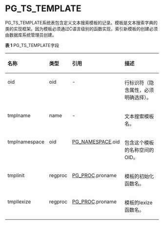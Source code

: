 # PG\_TS\_TEMPLATE

PG\_TS\_TEMPLATE系统表包含定义文本搜索模板的记录。模板是文本搜索字典的类的实现框架。因为模板必须通过C语言级别的函数实现，索引新模板的创建必须由数据库系统管理员创建。

**表 1**  PG\_TS\_TEMPLATE字段

<a name="zh-cn_topic_0283137243_zh-cn_topic_0237122326_zh-cn_topic_0059778577_t0bd1d6a1bf6449d1bc9fd14b6b748e53"></a>
<table><thead align="left"><tr id="zh-cn_topic_0283137243_zh-cn_topic_0237122326_zh-cn_topic_0059778577_rb3d06bb9fb354bd4ba6bd922b2309cbf"><th class="cellrowborder" valign="top" width="21.05%" id="mcps1.2.5.1.1"><p id="zh-cn_topic_0283137243_zh-cn_topic_0237122326_zh-cn_topic_0059778577_a63a9f3952da642d696c90f617bf04cb8"><a name="zh-cn_topic_0283137243_zh-cn_topic_0237122326_zh-cn_topic_0059778577_a63a9f3952da642d696c90f617bf04cb8"></a><a name="zh-cn_topic_0283137243_zh-cn_topic_0237122326_zh-cn_topic_0059778577_a63a9f3952da642d696c90f617bf04cb8"></a>名称</p>
</th>
<th class="cellrowborder" valign="top" width="11.09%" id="mcps1.2.5.1.2"><p id="zh-cn_topic_0283137243_zh-cn_topic_0237122326_zh-cn_topic_0059778577_ad23ee962a1f34210a540ddb3880daeb1"><a name="zh-cn_topic_0283137243_zh-cn_topic_0237122326_zh-cn_topic_0059778577_ad23ee962a1f34210a540ddb3880daeb1"></a><a name="zh-cn_topic_0283137243_zh-cn_topic_0237122326_zh-cn_topic_0059778577_ad23ee962a1f34210a540ddb3880daeb1"></a>类型</p>
</th>
<th class="cellrowborder" valign="top" width="28.01%" id="mcps1.2.5.1.3"><p id="zh-cn_topic_0283137243_zh-cn_topic_0237122326_zh-cn_topic_0059778577_a5d684c3996dd49199738650835b9e1d0"><a name="zh-cn_topic_0283137243_zh-cn_topic_0237122326_zh-cn_topic_0059778577_a5d684c3996dd49199738650835b9e1d0"></a><a name="zh-cn_topic_0283137243_zh-cn_topic_0237122326_zh-cn_topic_0059778577_a5d684c3996dd49199738650835b9e1d0"></a>引用</p>
</th>
<th class="cellrowborder" valign="top" width="39.85%" id="mcps1.2.5.1.4"><p id="zh-cn_topic_0283137243_zh-cn_topic_0237122326_zh-cn_topic_0059778577_a8ffb5df8a3e74097a9a82eb1e8b3ead9"><a name="zh-cn_topic_0283137243_zh-cn_topic_0237122326_zh-cn_topic_0059778577_a8ffb5df8a3e74097a9a82eb1e8b3ead9"></a><a name="zh-cn_topic_0283137243_zh-cn_topic_0237122326_zh-cn_topic_0059778577_a8ffb5df8a3e74097a9a82eb1e8b3ead9"></a>描述</p>
</th>
</tr>
</thead>
<tbody><tr id="zh-cn_topic_0283137243_zh-cn_topic_0237122326_zh-cn_topic_0059778577_r5bee00ab6b28463799354f3ab6b599bc"><td class="cellrowborder" valign="top" width="21.05%" headers="mcps1.2.5.1.1 "><p id="zh-cn_topic_0283137243_zh-cn_topic_0237122326_zh-cn_topic_0059778577_aa6599e280b1545f090a0fabd2ff437fc"><a name="zh-cn_topic_0283137243_zh-cn_topic_0237122326_zh-cn_topic_0059778577_aa6599e280b1545f090a0fabd2ff437fc"></a><a name="zh-cn_topic_0283137243_zh-cn_topic_0237122326_zh-cn_topic_0059778577_aa6599e280b1545f090a0fabd2ff437fc"></a>oid</p>
</td>
<td class="cellrowborder" valign="top" width="11.09%" headers="mcps1.2.5.1.2 "><p id="zh-cn_topic_0283137243_zh-cn_topic_0237122326_zh-cn_topic_0059778577_a19f92bd4135444c089d71467bf3ab28b"><a name="zh-cn_topic_0283137243_zh-cn_topic_0237122326_zh-cn_topic_0059778577_a19f92bd4135444c089d71467bf3ab28b"></a><a name="zh-cn_topic_0283137243_zh-cn_topic_0237122326_zh-cn_topic_0059778577_a19f92bd4135444c089d71467bf3ab28b"></a>oid</p>
</td>
<td class="cellrowborder" valign="top" width="28.01%" headers="mcps1.2.5.1.3 "><p id="zh-cn_topic_0283137243_zh-cn_topic_0237122326_zh-cn_topic_0059778577_a105b0b1ac9f1433bbe69bab373d28480"><a name="zh-cn_topic_0283137243_zh-cn_topic_0237122326_zh-cn_topic_0059778577_a105b0b1ac9f1433bbe69bab373d28480"></a><a name="zh-cn_topic_0283137243_zh-cn_topic_0237122326_zh-cn_topic_0059778577_a105b0b1ac9f1433bbe69bab373d28480"></a>-</p>
</td>
<td class="cellrowborder" valign="top" width="39.85%" headers="mcps1.2.5.1.4 "><p id="zh-cn_topic_0283137243_zh-cn_topic_0237122326_zh-cn_topic_0059778577_a1c7c16db67e84e79bf23f57b39ea1bb8"><a name="zh-cn_topic_0283137243_zh-cn_topic_0237122326_zh-cn_topic_0059778577_a1c7c16db67e84e79bf23f57b39ea1bb8"></a><a name="zh-cn_topic_0283137243_zh-cn_topic_0237122326_zh-cn_topic_0059778577_a1c7c16db67e84e79bf23f57b39ea1bb8"></a>行标识符（隐含属性，必须明确选择）。</p>
</td>
</tr>
<tr id="zh-cn_topic_0283137243_zh-cn_topic_0237122326_zh-cn_topic_0059778577_r6d7544492f1a4ef8826e43bf7dbcdeb4"><td class="cellrowborder" valign="top" width="21.05%" headers="mcps1.2.5.1.1 "><p id="zh-cn_topic_0283137243_zh-cn_topic_0237122326_zh-cn_topic_0059778577_add9f03b81fb548a0b5adfe19d055dd86"><a name="zh-cn_topic_0283137243_zh-cn_topic_0237122326_zh-cn_topic_0059778577_add9f03b81fb548a0b5adfe19d055dd86"></a><a name="zh-cn_topic_0283137243_zh-cn_topic_0237122326_zh-cn_topic_0059778577_add9f03b81fb548a0b5adfe19d055dd86"></a>tmplname</p>
</td>
<td class="cellrowborder" valign="top" width="11.09%" headers="mcps1.2.5.1.2 "><p id="zh-cn_topic_0283137243_zh-cn_topic_0237122326_zh-cn_topic_0059778577_ab0b4da877afb4de59a650cb98df39c23"><a name="zh-cn_topic_0283137243_zh-cn_topic_0237122326_zh-cn_topic_0059778577_ab0b4da877afb4de59a650cb98df39c23"></a><a name="zh-cn_topic_0283137243_zh-cn_topic_0237122326_zh-cn_topic_0059778577_ab0b4da877afb4de59a650cb98df39c23"></a>name</p>
</td>
<td class="cellrowborder" valign="top" width="28.01%" headers="mcps1.2.5.1.3 "><p id="zh-cn_topic_0283137243_zh-cn_topic_0237122326_zh-cn_topic_0059778577_a7157d8849340447a949f7fdf263a418e"><a name="zh-cn_topic_0283137243_zh-cn_topic_0237122326_zh-cn_topic_0059778577_a7157d8849340447a949f7fdf263a418e"></a><a name="zh-cn_topic_0283137243_zh-cn_topic_0237122326_zh-cn_topic_0059778577_a7157d8849340447a949f7fdf263a418e"></a>-</p>
</td>
<td class="cellrowborder" valign="top" width="39.85%" headers="mcps1.2.5.1.4 "><p id="zh-cn_topic_0283137243_zh-cn_topic_0237122326_zh-cn_topic_0059778577_a81d5463e6bb644c09459cb764b8575b0"><a name="zh-cn_topic_0283137243_zh-cn_topic_0237122326_zh-cn_topic_0059778577_a81d5463e6bb644c09459cb764b8575b0"></a><a name="zh-cn_topic_0283137243_zh-cn_topic_0237122326_zh-cn_topic_0059778577_a81d5463e6bb644c09459cb764b8575b0"></a>文本搜索模板名。</p>
</td>
</tr>
<tr id="zh-cn_topic_0283137243_zh-cn_topic_0237122326_zh-cn_topic_0059778577_rc2ded3066ec94b398b03e597a40712bb"><td class="cellrowborder" valign="top" width="21.05%" headers="mcps1.2.5.1.1 "><p id="zh-cn_topic_0283137243_zh-cn_topic_0237122326_zh-cn_topic_0059778577_a7e920132a7fd4d55bb50b39697e1ebd1"><a name="zh-cn_topic_0283137243_zh-cn_topic_0237122326_zh-cn_topic_0059778577_a7e920132a7fd4d55bb50b39697e1ebd1"></a><a name="zh-cn_topic_0283137243_zh-cn_topic_0237122326_zh-cn_topic_0059778577_a7e920132a7fd4d55bb50b39697e1ebd1"></a>tmplnamespace</p>
</td>
<td class="cellrowborder" valign="top" width="11.09%" headers="mcps1.2.5.1.2 "><p id="zh-cn_topic_0283137243_zh-cn_topic_0237122326_zh-cn_topic_0059778577_a8cc92b24edca4c689b951a57c5456660"><a name="zh-cn_topic_0283137243_zh-cn_topic_0237122326_zh-cn_topic_0059778577_a8cc92b24edca4c689b951a57c5456660"></a><a name="zh-cn_topic_0283137243_zh-cn_topic_0237122326_zh-cn_topic_0059778577_a8cc92b24edca4c689b951a57c5456660"></a>oid</p>
</td>
<td class="cellrowborder" valign="top" width="28.01%" headers="mcps1.2.5.1.3 "><p id="zh-cn_topic_0283137243_zh-cn_topic_0237122326_zh-cn_topic_0059778577_a95dcf17152134d739b1bd9e9846e619a"><a name="zh-cn_topic_0283137243_zh-cn_topic_0237122326_zh-cn_topic_0059778577_a95dcf17152134d739b1bd9e9846e619a"></a><a name="zh-cn_topic_0283137243_zh-cn_topic_0237122326_zh-cn_topic_0059778577_a95dcf17152134d739b1bd9e9846e619a"></a><a href="PG_NAMESPACE.md">PG_NAMESPACE</a>.oid</p>
</td>
<td class="cellrowborder" valign="top" width="39.85%" headers="mcps1.2.5.1.4 "><p id="zh-cn_topic_0283137243_zh-cn_topic_0237122326_zh-cn_topic_0059778577_a3a989c8f54a7453dac349da0a8acc094"><a name="zh-cn_topic_0283137243_zh-cn_topic_0237122326_zh-cn_topic_0059778577_a3a989c8f54a7453dac349da0a8acc094"></a><a name="zh-cn_topic_0283137243_zh-cn_topic_0237122326_zh-cn_topic_0059778577_a3a989c8f54a7453dac349da0a8acc094"></a>包含这个模板的名称空间的OID。</p>
</td>
</tr>
<tr id="zh-cn_topic_0283137243_zh-cn_topic_0237122326_zh-cn_topic_0059778577_r34e95fa17c8e4b2a96f15d5829882681"><td class="cellrowborder" valign="top" width="21.05%" headers="mcps1.2.5.1.1 "><p id="zh-cn_topic_0283137243_zh-cn_topic_0237122326_zh-cn_topic_0059778577_aac8e350958df4c53a975aa6c4aa885b3"><a name="zh-cn_topic_0283137243_zh-cn_topic_0237122326_zh-cn_topic_0059778577_aac8e350958df4c53a975aa6c4aa885b3"></a><a name="zh-cn_topic_0283137243_zh-cn_topic_0237122326_zh-cn_topic_0059778577_aac8e350958df4c53a975aa6c4aa885b3"></a>tmplinit</p>
</td>
<td class="cellrowborder" valign="top" width="11.09%" headers="mcps1.2.5.1.2 "><p id="zh-cn_topic_0283137243_zh-cn_topic_0237122326_zh-cn_topic_0059778577_a112a784b3b664eeea6630faa29837bb5"><a name="zh-cn_topic_0283137243_zh-cn_topic_0237122326_zh-cn_topic_0059778577_a112a784b3b664eeea6630faa29837bb5"></a><a name="zh-cn_topic_0283137243_zh-cn_topic_0237122326_zh-cn_topic_0059778577_a112a784b3b664eeea6630faa29837bb5"></a>regproc</p>
</td>
<td class="cellrowborder" valign="top" width="28.01%" headers="mcps1.2.5.1.3 "><p id="zh-cn_topic_0283137243_zh-cn_topic_0237122326_zh-cn_topic_0059778577_a028841cfca124566bb2418112fc11fad"><a name="zh-cn_topic_0283137243_zh-cn_topic_0237122326_zh-cn_topic_0059778577_a028841cfca124566bb2418112fc11fad"></a><a name="zh-cn_topic_0283137243_zh-cn_topic_0237122326_zh-cn_topic_0059778577_a028841cfca124566bb2418112fc11fad"></a><a href="PG_PROC.md">PG_PROC</a>.proname</p>
</td>
<td class="cellrowborder" valign="top" width="39.85%" headers="mcps1.2.5.1.4 "><p id="zh-cn_topic_0283137243_zh-cn_topic_0237122326_zh-cn_topic_0059778577_a770170f3d7964a81abe569dee85b498b"><a name="zh-cn_topic_0283137243_zh-cn_topic_0237122326_zh-cn_topic_0059778577_a770170f3d7964a81abe569dee85b498b"></a><a name="zh-cn_topic_0283137243_zh-cn_topic_0237122326_zh-cn_topic_0059778577_a770170f3d7964a81abe569dee85b498b"></a>模板的初始化函数名。</p>
</td>
</tr>
<tr id="zh-cn_topic_0283137243_zh-cn_topic_0237122326_zh-cn_topic_0059778577_r18fdb5cdc2534720b2c7d827b944b8f0"><td class="cellrowborder" valign="top" width="21.05%" headers="mcps1.2.5.1.1 "><p id="zh-cn_topic_0283137243_zh-cn_topic_0237122326_zh-cn_topic_0059778577_a50b26211d17349acbf12046acad19b51"><a name="zh-cn_topic_0283137243_zh-cn_topic_0237122326_zh-cn_topic_0059778577_a50b26211d17349acbf12046acad19b51"></a><a name="zh-cn_topic_0283137243_zh-cn_topic_0237122326_zh-cn_topic_0059778577_a50b26211d17349acbf12046acad19b51"></a>tmpllexize</p>
</td>
<td class="cellrowborder" valign="top" width="11.09%" headers="mcps1.2.5.1.2 "><p id="zh-cn_topic_0283137243_zh-cn_topic_0237122326_zh-cn_topic_0059778577_a78f739058ba44eb295fd7024ca86f2bc"><a name="zh-cn_topic_0283137243_zh-cn_topic_0237122326_zh-cn_topic_0059778577_a78f739058ba44eb295fd7024ca86f2bc"></a><a name="zh-cn_topic_0283137243_zh-cn_topic_0237122326_zh-cn_topic_0059778577_a78f739058ba44eb295fd7024ca86f2bc"></a>regproc</p>
</td>
<td class="cellrowborder" valign="top" width="28.01%" headers="mcps1.2.5.1.3 "><p id="zh-cn_topic_0283137243_zh-cn_topic_0237122326_zh-cn_topic_0059778577_a842ca8d82c8744a0af68dd837d38435a"><a name="zh-cn_topic_0283137243_zh-cn_topic_0237122326_zh-cn_topic_0059778577_a842ca8d82c8744a0af68dd837d38435a"></a><a name="zh-cn_topic_0283137243_zh-cn_topic_0237122326_zh-cn_topic_0059778577_a842ca8d82c8744a0af68dd837d38435a"></a><a href="PG_PROC.md">PG_PROC</a>.proname</p>
</td>
<td class="cellrowborder" valign="top" width="39.85%" headers="mcps1.2.5.1.4 "><p id="zh-cn_topic_0283137243_zh-cn_topic_0237122326_zh-cn_topic_0059778577_a7c4bc4d4e02a415e8c7afa2d68522da1"><a name="zh-cn_topic_0283137243_zh-cn_topic_0237122326_zh-cn_topic_0059778577_a7c4bc4d4e02a415e8c7afa2d68522da1"></a><a name="zh-cn_topic_0283137243_zh-cn_topic_0237122326_zh-cn_topic_0059778577_a7c4bc4d4e02a415e8c7afa2d68522da1"></a>模板的lexize函数名。</p>
</td>
</tr>
</tbody>
</table>

